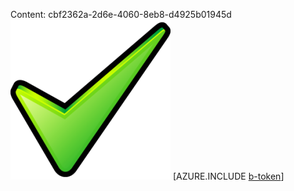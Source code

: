 Content: cbf2362a-2d6e-4060-8eb8-d4925b01945d![image](93bf6100-ff2f-4af5-9d32-f3b033e57159.png)
[AZURE.INCLUDE [b-token](8d6108fc-da34-47ef-b672-cc61e2bcfe22.md)]
